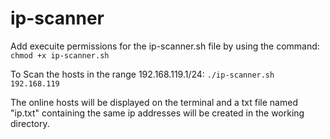 # ip-scanner

Add execuite permissions for the ip-scanner.sh file by using the command:
`chmod +x ip-scanner.sh`

To Scan the hosts in the range 192.168.119.1/24: 
 `./ip-scanner.sh 192.168.119`
 
 The online hosts will be displayed on the terminal and a txt file named "ip.txt" containing the same ip addresses
 will be created in the working directory.
